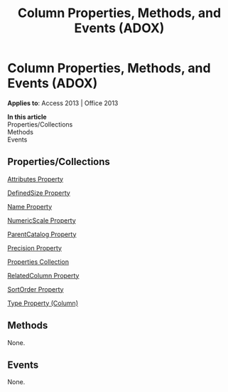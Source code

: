 ﻿---
title: Column Properties, Methods, and Events (ADOX)
TOCTitle: Properties, Methods, and Events
ms:assetid: 3cfb6eaf-399a-1678-45bd-6fe692d8bd81
ms:mtpsurl: https://msdn.microsoft.com/library/JJ249162(v=office.15)
ms:contentKeyID: 48544330
ms.date: 09/18/2015
mtps_version: v=office.15
---

# Column Properties, Methods, and Events (ADOX)


**Applies to**: Access 2013 | Office 2013

**In this article**  
Properties/Collections  
Methods  
Events  

## Properties/Collections

[Attributes Property](attributes-property-adox.md)

[DefinedSize Property](definedsize-property-adox.md)

[Name Property](name-property-adox.md)

[NumericScale Property](numericscale-property-adox.md)

[ParentCatalog Property](parentcatalog-property-adox.md)

[Precision Property](precision-property-adox.md)

[Properties Collection](properties-collection-ado.md)

[RelatedColumn Property](relatedcolumn-property-adox.md)

[SortOrder Property](sortorder-property-adox.md)

[Type Property (Column)](https://msdn.microsoft.com/library/jj249169\(v=office.15\))

## Methods

None.

## Events

None.

